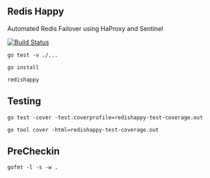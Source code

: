 Redis Happy
-----------

Automated Redis Failover using HaProxy and Sentinel

[![Build Status](https://travis-ci.org/mdevilliers/redishappy.svg?branch=master)](https://travis-ci.org/mdevilliers/redishappy)


```
go test -v ./...
```

```
go install
```

```
redishappy
```


Testing
-------

```
go test -cover -test.coverprofile=redishappy-test-coverage.out

go tool cover -html=redishappy-test-coverage.out

```

PreCheckin
----------

```
gofmt -l -s -w .
```